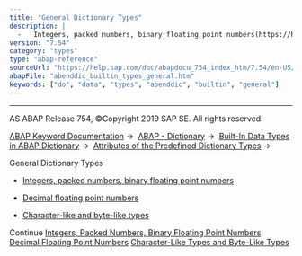 ```yaml
---
title: "General Dictionary Types"
description: |
  -   Integers, packed numbers, binary floating point numbers(https://help.sap.com/doc/abapdocu_754_index_htm/7.54/en-US/abenddic_builtin_types_int_pack.htm) -   Decimal floating point numbers(https://help.sap.com/doc/abapdocu_754_index_htm/7.54/en-US/abenddic_decimal_floating_point.htm) -   Char
version: "7.54"
category: "types"
type: "abap-reference"
sourceUrl: "https://help.sap.com/doc/abapdocu_754_index_htm/7.54/en-US/abenddic_builtin_types_general.htm"
abapFile: "abenddic_builtin_types_general.htm"
keywords: ["do", "data", "types", "abenddic", "builtin", "general"]
---
```


* * *

AS ABAP Release 754, ©Copyright 2019 SAP SE. All rights reserved.

[ABAP Keyword Documentation](https://help.sap.com/doc/abapdocu_754_index_htm/7.54/en-US/abenabap.htm) →  [ABAP - Dictionary](https://help.sap.com/doc/abapdocu_754_index_htm/7.54/en-US/abenabap_dictionary.htm) →  [Built-In Data Types in ABAP Dictionary](https://help.sap.com/doc/abapdocu_754_index_htm/7.54/en-US/abenddic_builtin_types_intro.htm) →  [Attributes of the Predefined Dictionary Types](https://help.sap.com/doc/abapdocu_754_index_htm/7.54/en-US/abenddic_builtin_types_prop.htm) → 

General Dictionary Types

-   [Integers, packed numbers, binary floating point numbers](https://help.sap.com/doc/abapdocu_754_index_htm/7.54/en-US/abenddic_builtin_types_int_pack.htm)

-   [Decimal floating point numbers](https://help.sap.com/doc/abapdocu_754_index_htm/7.54/en-US/abenddic_decimal_floating_point.htm)

-   [Character-like and byte-like types](https://help.sap.com/doc/abapdocu_754_index_htm/7.54/en-US/abenddic_character_byte_types.htm)

Continue
[Integers, Packed Numbers, Binary Floating Point Numbers](https://help.sap.com/doc/abapdocu_754_index_htm/7.54/en-US/abenddic_builtin_types_int_pack.htm)
[Decimal Floating Point Numbers](https://help.sap.com/doc/abapdocu_754_index_htm/7.54/en-US/abenddic_decimal_floating_point.htm)
[Character-Like Types and Byte-Like Types](https://help.sap.com/doc/abapdocu_754_index_htm/7.54/en-US/abenddic_character_byte_types.htm)